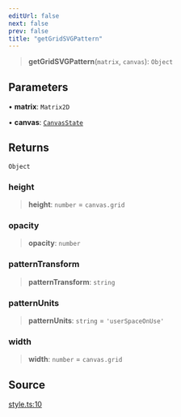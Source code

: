 ```yaml
---
editUrl: false
next: false
prev: false
title: "getGridSVGPattern"
---
```


> **getGridSVGPattern**(`matrix`, `canvas`): `Object`

## Parameters

• **matrix**: `Matrix2D`

• **canvas**: [`CanvasState`](../type-aliases/CanvasState.md)

## Returns

`Object`

### height

> **height**: `number` = `canvas.grid`

### opacity

> **opacity**: `number`

### patternTransform

> **patternTransform**: `string`

### patternUnits

> **patternUnits**: `string` = `'userSpaceOnUse'`

### width

> **width**: `number` = `canvas.grid`

## Source

[style.ts:10](https://github.com/nodenogg-in/alpha-p2p/blob/eef58d6a6d6a6f76abda4ba5686a340e45c0c40b/packages/infinitykit/src/style.ts#L10)

